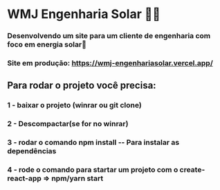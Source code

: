 # WMJ Engenharia Solar 👨‍🔧 

### Desenvolvendo um site para um cliente de engenharia com foco em energia solar🌝

### Site em produção: https://wmj-engenhariasolar.vercel.app/


## Para rodar o projeto você precisa:

### 1 - baixar o projeto (winrar ou git clone)

### 2 - Descompactar(se for no winrar)

### 3 - rodar o comando npm install -- Para instalar as dependências

### 4 - rode o comando para startar um projeto com o create-react-app => npm/yarn start

